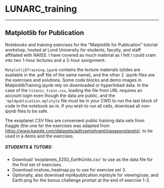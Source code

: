 # LUNARC_training
-----------------------------
## Matplotlib for Publication
Notebooks and training exercises for the "Matplotlib for Publication" tutorial workshop, hosted at Lund University for students, faculty, and staff affiliated with NAISS. I have covered as much material as I felt I could cram into two 1-hour lectures and a 2-hour assignment.

`MatplotlibTraining.ipynb` contains the lecture materials (slides are available in the .pdf file of the same name), and the other 2 .ipynb files are the exercises and solutions. Some code blocks and demo images in MatplotlibTraining.ipynb rely on downloaded or hyperlinked data. In the case of the `titanic_train.csv`, loading the file from URL requires an account login even though the data are public, and the `'mpl4publication.mplstyle` file must be in your CWD to run the last block of code in the notebook as-is. If you wish to run all cells, download all non-ipynb files to be safe.

The exoplanet CSV files are convenient public training data sets from Kaggle (the one for the exercises was adapted from https://www.kaggle.com/datasets/adityamishraml/nasaexoplanets), to be used in a demo and the exercises.

##### STUDENTS & TUTORS:
- Download 'exoplanets_5250_EarthUnits.csv' to use as the data file for the first set of exercises.
- Download imshow_heatmap.py to use for exercise set 3.
- Optionally, also download mpl4publication.mplstyle for viewing/use, and Earth.png for the bonus challenge prompt at the end of exercise 1-3.
